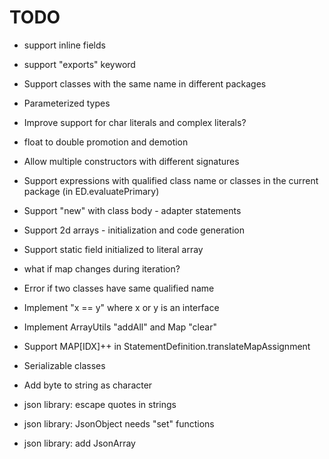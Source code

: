 # TODO

* support inline fields

* support "exports" keyword

* Support classes with the same name in different packages

* Parameterized types

* Improve support for char literals and complex literals?

* float to double promotion and demotion

* Allow multiple constructors with different signatures

* Support expressions with qualified class name or classes in the current
  package (in ED.evaluatePrimary)

* Support "new" with class body - adapter statements

* Support 2d arrays - initialization and code generation

* Support static field initialized to literal array

* what if map changes during iteration?

* Error if two classes have same qualified name

* Implement "x == y" where x or y is an interface

* Implement ArrayUtils "addAll" and Map "clear"

* Support MAP[IDX]++ in StatementDefinition.translateMapAssignment

* Serializable classes

* Add byte to string as character

* json library: escape quotes in strings
* json library: JsonObject needs "set" functions
* json library: add JsonArray
